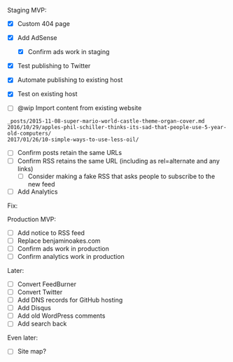 Staging MVP:

- [x] Custom 404 page
- [x] Add AdSense
  - [x] Confirm ads work in staging
- [x] Test publishing to Twitter
- [x] Automate publishing to existing host
- [x] Test on existing host
- [ ] @wip Import content from existing website


```
_posts/2015-11-08-super-mario-world-castle-theme-organ-cover.md
2016/10/29/apples-phil-schiller-thinks-its-sad-that-people-use-5-year-old-computers/
2017/01/26/10-simple-ways-to-use-less-oil/
```

- [ ] Confirm posts retain the same URLs
- [ ] Confirm RSS retains the same URL (including as rel=alternate and any links)
  - [ ] Consider making a fake RSS that asks people to subscribe to the new feed
- [ ] Add Analytics

Fix:

Production MVP:

- [ ] Add notice to RSS feed
- [ ] Replace benjaminoakes.com
- [ ] Confirm ads work in production
- [ ] Confirm analytics work in production

Later:

- [ ] Convert FeedBurner
- [ ] Convert Twitter
- [ ] Add DNS records for GitHub hosting
- [ ] Add Disqus
- [ ] Add old WordPress comments
- [ ] Add search back

Even later:

- [ ] Site map?
